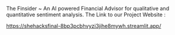 The Finsider ~ An AI powered Financial Advisor for qualitative and quantitative sentiment analysis.
The Link to our Project Website : 

https://shehacksfinal-8bp3pcbhvyzi3jihe8mywh.streamlit.app/
